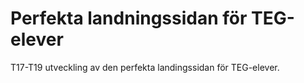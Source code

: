 # Perfekta landningssidan för TEG-elever

T17-T19 utveckling av den perfekta landingssidan för TEG-elever.
